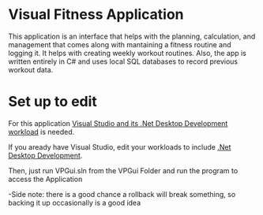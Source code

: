 ﻿# Visual Fitness Application
 
 This application is an interface that helps with the planning, calculation, and management that comes along with mantaining a fitness routine and logging it. It helps with creating weekly workout routines. Also, the app is written entirely in C# and uses local SQL databases to record previous workout data.


# Set up to edit

For this application [Visual Studio and its .Net Desktop Development workload](https://learn.microsoft.com/en-us/visualstudio/install/install-visual-studio?view=vs-2022) is needed.

If you aready have Visual Studio, edit your workloads to include [.Net Desktop Development](https://learn.microsoft.com/en-us/visualstudio/install/modify-visual-studio?view=vs-2022).

Then, just run VPGui.sln from the VPGui Folder and run the program to access the Application

-Side note: there is a good chance a rollback will break something, so backing it up occasionally is a good idea
